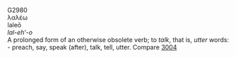 G2980  
λαλέω  
laleō  
*lal-eh‘-o*  
A prolonged form of an otherwise obsolete verb; to *talk*, that is,
*utter* words: - preach, say, speak (after), talk, tell, utter. Compare
[3004](g3004)  
